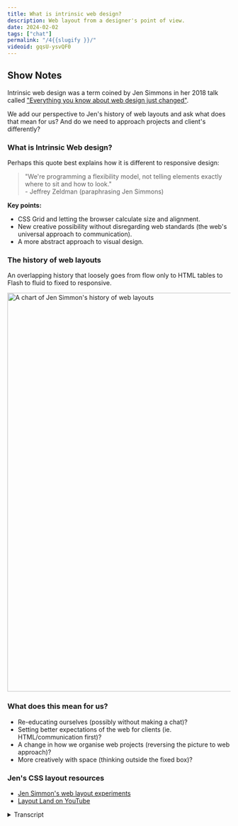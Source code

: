 ```yaml
---
title: What is intrinsic web design?
description: Web layout from a designer's point of view.
date: 2024-02-02
tags: ["chat"]
permalink: "/4{{slugify }}/"
videoid: gqsU-ysvQF0
---
```

Show Notes
----------

Intrinsic web design was a term coined by Jen Simmons in her 2018 talk called ["Everything you know about web design just changed"](https://talks.jensimmons.com/GdnO62).

We add our perspective to Jen's history of web layouts and ask what does that mean for us? And do we need to approach projects and client's differently?

### What is Intrinsic Web design?

Perhaps this quote best explains how it is different to responsive design:

> "We're programming a flexibility model, not telling elements exactly where to sit and how to look."  
> \- Jeffrey Zeldman (paraphrasing Jen Simmons)

**Key points:**

*   CSS Grid and letting the browser calculate size and alignment.
*   New creative possibility without disregarding web standards (the web's universal approach to communication).
*   A more abstract approach to visual design.

### The history of web layouts

An overlapping history that loosely goes from flow only to HTML tables to Flash to fluid to fixed to responsive.


<img class="popout" src="/img/intrinsic-design-history.avif"  loading="lazy" width="1600" height="900" alt="A chart of Jen Simmon's history of web layouts">


### What does this mean for us?

*   Re-educating ourselves (possibly without making a chat)?
*   Setting better expectations of the web for clients (ie. HTML/communication first)?
*   A change in how we organise web projects (reversing the picture to web approach)?
*   More creatively with space (thinking outside the fixed box)?

### Jen's CSS layout resources

*   [Jen Simmon's web layout experiments](https://labs.jensimmons.com/)
*   [Layout Land on YouTube](https://www.youtube.com/layoutland)


  <details>
<summary>Transcript</summary>

        \[00:00:05\] **Nathan Wrigley**: Hello there. Welcome to this episode four of the No Script web show, which is all about modern front end web design. We'll be looking at what we can build today with minimal dependencies and skills.

Today we're talking about intrinsic web design, a term coined by Jen Simmons in her 2018 talk, which was called Everything You Know about web design Just Changed. She. iss, a graphic designer, educator and speaker, a member of the CSS working group who worked on CSS grid layouts. She worked as a developer advocate at Mozilla and later at Apple.

we'll be adding our perspective to Jen's talks on the history of web layouts and asking what it means for us. I cannot have these conversations by myself. And as always, I'm joined by David Waumsley. How are you doing, David?

\[00:00:53\] **David Waumsley**: I'm very well, thank you. Yeah, that was a good introduction.

\[00:00:58\] **Nathan Wrigley**: Yeah. Thank you. I'm glad that you wrote it for me.

\[00:00:59\] **David Waumsley**: Yeah. Oh, so shall we start? We've got some headers, haven't we? Yeah, we've got that. and was starting with, what the heck is intrinsic design? Which, I do remember on the first episode we was doing for this show where I've mentioned that and then chuck it at you and said, do you have a definition of what is? And the answer

\[00:01:18\] **Nathan Wrigley**: was, I really didn't. and to be honest with you, I'm still a little bit. Hazy on it because there isn't a, an exact dictionary, different definition

\[00:01:27\] **David Waumsley**: is there. no, of course not. And I think, I get from the talk itself that Jen did is that she's just wanting to signify whether you use it or not. I think she even says, just wanted to say that. I think with the technology we have and the approaches we have to web designing that it warrants. Another name other than just a bit more responsive. Yeah, responsive plus. Yeah. Yeah. yeah, I thought there's a good, we've got it actually up on the screen there.

There's a quite a good quote, I think. it's taken from a tweet from Jeffrey Zeldman, who's paraphrasing Jen Simmons, and I quite like that as my way of understanding, Intrinsic design as being something different to responsive design.

\[00:02:16\] **Nathan Wrigley**: I'll read it out for the people who are listening to this.

So Jeffrey, in his tweet said, we're programming a flexibility model, not telling elements exactly where to sit and how to look. So it's very much open-ended.

\[00:02:30\] **David Waumsley**: Yeah, and I think that probably with the technology, with the way that we have with CSS grid particularly, and Flexbox before that, but in a way, when we got Flexbox, we tended to not use it fixed flexibility.

We tended to set the, kind of fixed wits on it, but now all of these kind of ways that the browser can now calculate the size of items and align them for us according to. The user that they find do the calculations first. I think that's what she's getting over, I think with this. And that is slightly different from the responsive designs.

'cause when we got that, we just thought it was a reaction with the media queries, I think to, having the iPhone. So we thought, okay, we need another version of the phone with the iPhone. We'll use the media queries and then we'll just design something and we will fix where things. Exactly are going to sit and look, where they're going to sit and look.

Yeah. Where I think now we're moving away from that. We're now thinking, you know what? We'll never know. There's so many different devices out there. Let's stop trying to do, let's let the content decide that the size that it needs. And I think that's probably the big thing about it. I think

\[00:03:41\] **Nathan Wrigley**: that's quite a hard thing for us to get into our heads as well, because we really have spent a long time, decades on the internet trying to get things to look exactly.

As we wish them to look and to know exactly where every pixel will be with any given device. Yeah, so if you were to open up a tablet and I, you could tell me the dimensions of it, I would be able to predict exactly where this. This div or card or content piece would be, but this is a bit more, this is a bit different, isn't it?

you just generally say, okay, these things will probably be about there, but I'm not entirely sure based upon that device because everything is entirely, and I'm gonna use your word squishy. Yes. Squishy. everything can move in its own way and it will be very hard because the maths is being carried out.

On the fly as opposed to it being based upon viewport. So at some point it, it does exactly this. This is a much more fluid, it's doing whatever it says in a kind of curved way. if it's, if, we move things, if we make the viewport smaller, all of these. Pieces are going to move over, but we're not entirely sure where they're gonna end up. So yeah. Yeah, that's

\[00:04:50\] **David Waumsley**: a new challenge and I think it's very different from the way that we've looked when we've borrowed from print and we've looked at, generally we thought to templates. We make our boxes and then we put the content into those boxes and we think, oh, okay, that box won't sit, there'll have to go underneath on the mobile.

And we do that. But we still think of it as the same fix W box where now this suddenly this idea that. you're gonna say, you want this content to have enough room, but let the browser decide where it is and you'll style this content. And I think it's just a complete mind flip. And I do think there's something that I thought was quite interesting because it, it's eight years on.

When Jen did this talk in 2018 from when the List Apart event talk was done, that really brought in the Ethon Marcotte, brought in the responsive era, but he started that off with a quote, which goes back to 2000. I'll read that one 'cause I've got it on my extra notes, which is we should embrace the fact that the web doesn't have the same constraints as print and designed for this flexibility.

But first we must accept the ebb and flow of things. And I think in a way, you know what? I think what Jen's doing with this one is having another crack at if you like, at the same thing that we have to, with better tools now to be able to do that to, get us to think about content and it becomes A HTML first approach, isn't it?

The, you are styling to the HTML document and the content that you put in there, rather than the kind of reverse where we style things and then made the HTML stuff fit into the boxes we designed right.

\[00:06:31\] **Nathan Wrigley**: Yeah, I think it's gonna be really interesting. I think it's gonna take a whole new generation of people to get into this system.

I don't mean a new generation, as in it has to be the younger people. 'cause obviously you are absolutely fascinated by this at the moment. But you, are, really gonna have to, not unlearn, but just put a completely different layer over what you have already learned and be willing not to know quite where everything is.

But I also think it's quite freeing because you can just put something on the page and be satisfied that it. It'll do something adjacent to what I want, but I won't know exactly where it is. And we've been very much focused on knowing exactly where everything is based upon the device size. And, you only have to look inside the Chrome browser and things like that.

And it's obviously got all the different devices by name. And, maybe that whole process will change because it'll just be, drag it in from the left, drag it in from the right and just see, if it's behaving in the way that you'd anticipated, and if not, rewrite the CSS to, to match exactly what your expectations were.

But none of this is new. Is it 20? What did you say? 2018 was when? Jen did this

\[00:07:33\] **David Waumsley**: talk for that talk. Yes. And then, eight years before for responsive, alluding to this ebb and flow thing that's been going on for ages, going back to 2000. So it's always been there. This I idea, I guess it is just that the technology, because we can not so much have to set size into absolute pixels, and we have a layout tool that does it, it does open up loads of.

I, I think creativity. I think that was her main thing because she's a designer coming at it. And actually we can talk about that. I guess while we talk about the main part. A good part of her talk was about the history of web layout, so maybe we can just chat a little bit for those people watching the YouTube, we have actually borrowed, One of her slides to just show her kind of loose history of overlapping changes in the web. Going from only having flow only in the beginnings in the nineties to H TM L tables to flash to fluid where we would generally. Our sites with percentages ourselves to fix, where we ended up getting a lot of these frameworks in the nine 60 framework was particularly popular.

Yeah. Where we spotted everything into those fixed widths, then moving to responsive and then to the unknown, which I think is catching on as intrinsic as an idea that we are perhaps in a new era. So yeah, it

\[00:09:01\] **Nathan Wrigley**: seems to be the watch word at the moment, doesn't it? The word intrinsic design seems to be popping up more and more.

Yeah. which I think is gonna be the, The future for, the foreseeable future. However, the chart that we're showing on the page, probably does give us some intuition that Intrinsic will be here for a period of time and then will be replaced by something in its turn. But for now, it does feel like, yeah, it's the next evolution.

But she also, there was a little quote, and I can't remember the exact wording, but it was something along the lines of, in, in, evolutionary terms, the internet is that period where the fish. grew legs, the fins became a little bit more rigid and suddenly some of the fish could waddle out onto the land and all land based, Life, which can, which is mobile came from that moment and she was likening where we are to that with the internet. And I think that's a really good point. You get the impression that everything we've got now is the destination. But it isn't, we're just literally beginning the journey and maybe, a hundred years from now, the internet will still be around us.

Probably entirely different in the way it's consumed and the kind of devices that are available. But probably look back on where we are now, and it'll just be one of the, one of the cards on Jen's charts Intrinsic design. Oh, how, oh, how quaint that was.

\[00:10:22\] **David Waumsley**: she was very much on the mission of the web as opposed to just the internet keeping that.

Because the core foundations of that is that, hasty mail, the ability to be able to share information with each other, given to us for free for that and to keep it on board with that. And I dunno what you got from the her account of the history, but for me it was a little bit about, I.

Because she frames it within this idea that you've got the designers who want things to just look pretty like hers and the kind of standards people who just go, we can't lose this thing. Where it's able to communicate with anybody, whatever the device they've got, whether they can't read or not, we need to keep that HDML markup good.

And there's always been this battle. Which she thinks is now solved. And the two points I, suppose in the, story was the HTML tables. Oh yeah. That made stuff pretty, but it ruined the web, didn't it? Yeah. Purpose of it.

\[00:11:14\] **Nathan Wrigley**: you couldn't, can't, can only imagine what the HT ML markup of a tables based layout look like. It would just be a 99% junk that you don't

\[00:11:23\] **David Waumsley**: these days need. Yeah. Exactly, and it couldn't work on all devices. It was useless for a good percentage of people who couldn't read the stuff, but it gave you graphics and pretties, And then of course, from Flash, it almost went entirely off, didn't it?

Because then you've got proprietary code, which was only effectively embedded in the HTML, that it had no relationship to HTML. So it was unusable by basically anybody who wasn't signed up to. to go in this whole proprietary route. So yeah, I think after, that point, I do think then we start to get into the more problems of okay, we have agreed that we, need to keep the HTML clean and readable and serve everybody.

And then the rest of it becomes, how do we make the design work?

\[00:12:08\] **Nathan Wrigley**: That's right. Yeah. That's interesting. if you could stare into the mind of people like, Vince Cert and, oh, who's the other guy that's usually, regarded as one of the founders of the internet. Tim Burners Lee, that's it.

Oh, yes. Tim Burners Lee back in the day when they came up with the, idea of hyperlinks and all of that. Just no intuition that the internet would be anything other than an academic exercise that would probably be connected. With a handful of computers in major universities, and that was it.

And so the idea of moving text around was it, but then it just, it exploded. Suddenly people had this intuition that it could be used for a thousand different things. And everybody got really excited. Modems came along. We all got computers of one fashion or another. And like you say, ht ML tables, suddenly people figured out, oh.

We can make it look a bit like a magazine. Yeah. that was not expected, but it had to be crowbarred in. Then obviously everybody realized, hang on, we've lost the content somewhere. The actual content is just surrounded by a load of junk HDML that we don't need, but we really like it to look pretty.

So who cares? We'll make it look pretty, even though people who can't see it, can't, consume it. Like you said, flash, which is a little black box, a box that nothing could communicate with. And, now we seem to have gotten full gone. Full circle. Yeah. And we're now hopefully at a stage where it can look pretty.

\[00:13:35\] **David Waumsley**: But it's just HTML and it's web standards. It's keeping the web as one. I think the worry with things like Flash was the break off. you go to this propriety thing, suddenly this free tool for communication that we can all use, which at its core is HTML, if that's lost, which it was really with breaking, HTML with tables and, then going off, away from it with flash.

And she does make a little thing, and we'll, address that later a little. There's a. Passing comment is not on there. She's not talking about component based design and the move to JavaScript in CSS Oh, CSS, sorry. In JavaScript getting right way round. Yeah. But she did allude to the fact that they, that complexity, that, it still, always.

Has the potential to produce standards, but it does move it and makes it more complicated and switches the normal route of how the web is built with JavaScript being an addition to the HTML and CSS, so we'll talk about that later because it's quite interesting how there has been a shift back, I think, for those people who came in with JavaScript. Back to the HTML again? I think so. Even since her talk, I think. But that's for later episodes. I think

\[00:14:44\] **Nathan Wrigley**: But it, but yeah, just to reemphasize that point, we really don't know what the destination of this is, but we know that what we're doing at the moment is probably more akin to the spirit. It's got the standards, it's gonna be hopefully consumable by all sorts of different people who can consume things with their eyes or with their ears or whatever it may be. And, and it, does feel like a. we're going back to something which got lost by things like tables and flash

\[00:15:11\] **David Waumsley**: and all of that. Yeah, that's why I think we're always with this stuff where everybody seems to be looking backwards to see where we got to where we are now. But I think interesting because her table of dates on it, doesn't reflect my reality in the real world because it, markets are so much different, aren't they?

when something may have gone out of fashion to those people who technically know, like her, who work on the spec, reality has it become. It can become even more popular. So things like Bootstrap and jQuery, we're still growing up to a year ago and still have a dominance in the market.

And, something like Bootstrap doesn't ha I think it's still experimental when it comes to Grid. So and we're, grid goes back to 2017, so we're catching up. So you see how things probably are 10, I would say in the real world, things are about 10 years out on her. kind of history if you like.

\[00:16:06\] **Nathan Wrigley**: Yeah. She's very much a thought leader though, isn't she? Yes. and I think that's also something which I find remarkable about people like Jen, is just that capacity to stare into a crystal ball and imagine what could be, and then collaborate with other people to build the, spec so that can be, and then communicate with the browser manufacturers so that all of that can be implemented.

All of this stuff going on in the. Background, but just feeling, feeling into the future as to what it can be. And then you and I and people like us, we get the trickle down from that. Once it's been built, we then start to explore what we can do with it. So it really does make people like us seem, almost messianic 'cause they, can build the future and imagine what that would look like and, have the, passion to push, their agenda and their vision

\[00:17:02\] **David Waumsley**: through. it's people like yeah, there's always somebody I think in the working groups on a spec at the time. So we got her and then we got, Rachel Andrew, who we talked about last week, and we'll be talking sooner about Miriam Suzanne, who effectively is the same sort of role in the working groups when it comes to container queries.

And thank it's, I'm so thankful that we've got people like that who can relate it, that they built websites and they can relate what's going on the technical side of the W3C into stuff that we might. Understand how we might put it to use, so

\[00:17:35\] **Nathan Wrigley**: yeah, it's interesting. I wonder what the, and again, we, I'm going off piece a little bit here, but I wonder what the incentive for them is.

So obviously they've got the time to do it, so they, they must have some sort of, job. So in Jen's case, I think you said, worked at Mozilla for a long time and perhaps is at Apple now, although that. I dunno if that's still the case. So these companies, it's may, maybe there's a philanthropic element to it.

So we're talking about, standards based and it'll be able to be viewed by everybody. But maybe also it's just good commercial sense. if Google's Chrome browser, which seems to be. Really the browser of choice for almost any part of the world that you care to go into. If it, all of these things are built in, it makes the, it makes whatever they build more likely to succeed as well.

And if we can convert everything over to the web and rely less on, I don't know, proprietary software sitting on a desktop computer, if it can all be handled online, that works for them. As well, So that kind of philanthropic versus company, discussion is quite interesting.

\[00:18:44\] **David Waumsley**: Yeah, sure. Just, move on a little bit to Yeah, we've put a little section here, just some questions for ourselves on what does this mean for us?

And I put the answers in here as well, which was, we do, I do feel there is a bit of reeducation that's needed going on. we covered it a little bit last time in the sense that we were referring to. Rachel Andrew says It's often easier to teach somebody who doesn't know CSS today because we have to think about it in a very different way because suddenly an outpouring of a load of changes have come to it and, a new mental model.

The intrinsic mental model, I think means that we have to reeducate ourselves, so not everybody can. Set up a chat, but, that's our way of doing it, isn't it? Yeah. And it,

\[00:19:32\] **Nathan Wrigley**: but there is a lot to, I don't know if unlearn is the right word, but there's a lot, like I said earlier, there's a lot, there's another layer, just a slap on top.

Yeah. But a lot of the layer, which is slapped on top means that the layers beneath, there's bits of that no longer are worth thinking about anymore. And it's figuring out which bits of the new knowledge. Which bits replace the bits that I used to know? and I think that's gonna be the journey that I'm on.

'cause I'm very much at the beginning of all this, and I've got a lot of reeducating to do. And for me it's quite hard because I'm constantly thinking, yeah, but I could do that with, something that, and then you figure out, oh no, but then it wouldn't enable this possibility. Wait a minute. So there is quite a lot of reeducation, and I think, I'm sure you're right.

If you're a, if you're a, a. Person just going into college or just beginning on your web development journey? I think you've pro, you've probably got the, a shot at doing far more learning than I will do because mine is gonna be bundled up with forgetting what

\[00:20:32\] **David Waumsley**: I've already learned. Yes. I, we put down, I put down setting better expectations for the web for clients and, I mean is, I think what this is trying to do is get us a little bit back to that. We are putting out content in HTML and the styling goes over the top of that, where I think for most. Clients their expectation is, and their experiences are pretty sight, which they see in their one particular view and say that I like something like that.

Yeah. 'cause that's their experience. they probably won't understand unless said otherwise, that, the importance of GOOD HTML in terms of helping them to get visitors because it's, search friendly and, being able to reach. Many more people and designing over the top of that. So I often think there's a lot of trying to not only cope with the fact that we're almost flipping the way you design upside down.

Also, I think, if you have to do it for somebody else, they usually come in with an expectation of show me a website and I'll tell you if that's what I like the look of, But there's so much more to it than that, isn't there? Yeah.

\[00:21:50\] **Nathan Wrigley**: Yeah. How much of this do you think you are gonna be, pushing forwards into your client's lap?

Or, are you gonna be talking about any of this? Will the word intrinsic design ever exit your mouth when you're talking to clients? Or is it more about, okay, this is, look, I'll show you roughly what it'll look like when we, use a different variety of browsers. Are you even gonna get into that?

Are you just gonna, I think the word responsive design has landed so well out in the real world that I think even non-technical people understand that. There's some something going on when you look at it on a mobile that's different to a desktop, but do you feel that you need to educate your clients with the technicalities of this?

\[00:22:30\] **David Waumsley**: as I've learned, I think I've started talking about it differently. I do talk about it as in terms of the content that we need, because at the end of the day, it doesn't matter how it's styled to a lot of people. if that content isn't reaching everybody who might want it and that search engines, et cetera, can't see it.

So we always start with the content and then we say how we're going to beautify that content from there. Yeah. Yeah. And I think that's it. And because of that. That approach to it, it makes a lot more sense to them. So usually the first conversation is about how the, how the message is gonna go and reach people, so the content

\[00:23:01\] **Nathan Wrigley**: comes first.The design is a definite

\[00:23:04\] **David Waumsley**: second, right? So I think it's easy to explain to them in that way, if it had no design, it would still do quite well, as many. Badly designed sites, if they've got the fundamentals underneath, can do quite well, it's interesting

\[00:23:18\] **Nathan Wrigley**: though, 'cause that's a profound shift for a lot of people, isn't it?

Because really the, building of websites, it very much felt like the, design was, I. Central to what the client wanted. it's okay, how's it gonna look? And you fill it up with LO and then, you pull the LO out and hope for the best. Whereas this is exactly the opposite.

Let's just start with the content. Let's get the message get the words right, get all the assets right, and then.

\[00:23:49\] **David Waumsley**: you do. You know what I mean? That's it though. So the next point in probably changing how we organize web projects, right? And she alludes to that in the talk, doesn't she? With saying the typical thing is that someone has an idea, then they get a rough draft of that idea, better draft of that idea, and then it goes to the person to turn that into the code.

And that really is the way it's always been done. But in a way, it's the wrong way round because. there is something to know about how that's co the intrinsic bit. I wouldn't use it with clients, but I think the intrinsic is saying that it's still intrinsic to that web standards. HTML means of communication.

The design is a part of the content and that's, in a way, while we're. While she's doing all her clever experiments, which she does, which we put links to on the show notes there to her layout, land where she does experiments. She's coming in from the, I want it pretty and the designer, but knows from a. Standards perspective, she needs to have this good, clear, marked up communication in the HTML, but I think what she's seen is, oh, I can have lots more fun with this. And I think that's the way I'm trying to sell it now on to clients without using intrinsic 'cause It doesn't mean it's just, it sounds like Tech Talk, doesn't it?

\[00:25:04\] **Nathan Wrigley**: interesting because it feels like the workflow. Of a project is amended. rather than the design coming first or at the same time as the content, that the content comes first, the design then comes second. But it doesn't, marginalize the importance of the design.

It just, yeah. and it's not like designers are gonna go out of work. Exactly. In fact, they're gonna have a lot more, to think about. But it just puts it in a different. Position in the Yes, in the project workflow. it, it comes after the content, whereas I feel very often it, it was the other way around.

\[00:25:37\] **David Waumsley**: Yeah. Yes, and exactly because you can't control the devices that people are coming in on their experience. And of course, something that Jen talks about in lots of other things. I'm not sure in that talk. But otherwise, she's very keen to point out that, whatever design you do, if somebody sticks it in reader mode or they decide they have high contrast on their computer or they're on the screen readers, all that, all of what you've designed isn't there.

So the essentials, we all must agree is that everybody can I. Get this content and that's a well marked top HTML. But I think what she's making as a designer is like, wow, there's some of these clever stuff. And actually it's a harder task for the designer now because you can't fix 'em into these boxes any longer.

There's come in different devices, so now you have to be really inventive and imagine lots of different flows for your content. So people will lots. Lots of different experiences, all of which will be great from a designer. So I think the designer's more important now, but I just think the traditional approach of the designer where they would just create something that looked pretty with just their colors, and that's your box where you gotta stick that text in there and this is where you're gonna stick this widget and. That approach to it doesn't work. The, I don't think it'll

\[00:26:48\] **Nathan Wrigley**: be, quite interesting because in the past you had so many conversations with designers where you would get the design and then you would figure out that the content wouldn't fit in the design. Now, it's entirely possible that conversation will go in reverse and you'll give them the content and they'll, the disciples will say. There's too much content. we can't get the content into anything like a reasonable design. So there'll be interesting trailer, your menu is, it's lovely, but there's 97 items in it. we can't deal with that. You've put everything front and center, so there's just, we have to figure out new ways to have these conversations and new workflows to make it, work. I. I think

\[00:27:25\] **David Waumsley**: Nathan, you put on your tab just for those on YouTube. I think I did you put that her labs where she's got lots of little experiments. these are a bit out date 'cause there's so much more you can do. I mean if you make that responsive, I think you should. Yeah. So for those

\[00:27:40\] **Nathan Wrigley**: that are listening to this, we're showing, and I'll give you the, I'll give you the RL it's labs dot Jen Simmons.com.

I'm sure David will put that into the show notes. But what we're staring at is a. Is a, like a desktop ish layout, but everything is on its side, and as I reduce it. You can see that essentially lots of the different pieces. It now looks like it's in two halves where the top half is moving up and the bottom half appears to be moving down a little bit.

Then suddenly everything that was at 45 degrees at some point went to normal orientation. Yeah. And as we can see, it just so smart. So it dramatically changes the way it looks. Yeah, based upon the design and, if you're watching the video, you'll be able to get an, impression of that.

But yeah, go to jen labs dot jen simmons.com and and just play. With the, the widths and the view port and you'll Oh, it's so

\[00:28:40\] **David Waumsley**: clever. I love it. Yeah. And it changes, doesn't it? I think, that idea that you might go, oh, I've had an idea. And every, but 'cause what we've always tried to do with all our designs is when we've said, okay, the visual design is what we want and we want everyone to experience it.

We've been trying to. Bang, these kind of square pegs into round holes with it, trying to make the code underneath work. but that's it. That's, it is that kind of thing, which I think is just clever design I can't do because okay, there isn't one experience for people, but you can't force an experience that's gonna be brilliant.

But what you can do now is you can. Create a range of experiences,

\[00:29:20\] **Nathan Wrigley**: And, it looked every si even if you do a tiny modification to the width of the window that you're looking at it in. I'm just gonna move it by what I consider to be a centimeter on my screen. I know that unit is of no use to anybody, but you get the idea.

Some, it's changed, like you can't predict where it's gonna go. you can roughly predict where it's gonna go, but, and there we go, little tiny change again and another one, and another, and then there's suddenly a dramatic change. Yeah. And then another dramatic change about now. Then we go back out.

Little change. It's just, you're right. I wouldn't have the faintest idea what she's done here, but

\[00:29:58\] **David Waumsley**: it's and she could put all the text on an angle because the space is there big, but it wouldn't work small. So I think it's a great time for design. Sometimes when you talk about the web standards, which I'm very keen on getting the HTML right.

Sounds like you are. Poo-pooing it. And I think that's what Jen's talk does for us, comes in with a designer's perspective where you go, yeah, sure it needs to be good. Everybody needs to be able to access the content you make for the web. That's just a given, isn't it? But then you can still be beautiful with stuff.

You just have to think a little bit differently. I think you have to work from the content rather than the design, and then stick the content in it. You make the, content, flexible and interesting. So it. Only needs, it doesn't have more space than it needs, but has space needs. Yeah. I'm with

\[00:30:45\] **Nathan Wrigley**: you. And I think that, I think it's gonna be interesting for people who, create these websites, especially if their role is, the content, let's say, is encapsulating that to hand it off to a designer to suggest what that design could look like. Yeah. I think there's a whole new set of skills that we're gonna have to get new conversations to get into new ways of figuring out new workflows, but ultimately I think we'll manage it.

\[00:31:09\] **David Waumsley**: I think it translates To I, yeah. I think any client or the type of client I work with, when it's just the solo owner, it's easy to get over the fact you wanna get your message out there. The easiest way is to make sure you get good H ml that Google can read full of that stuff, and then we can have some real adventures about how this content's got the design, which gets us back to the, let's start with the content, Yeah. yeah, it's a great system. I think so, yeah. Different from what we've done, I think in the past. We

\[00:31:38\] **Nathan Wrigley**: should probably plug, Jen Simmons YouTube channel as well. She's got a yes, a channel called Layout Land. The, I imagine you'd be able to Google that, but if you can't, the, it will be in the show notes and it's, it's video after video of her, showing all sorts of interesting, things that you can do.

I haven't consumed even a. 10th of what she's done. But it's all really fascinating and breaks, breaks apart one little problem at a time

\[00:32:04\] **David Waumsley**: and it's, it's lovely. Yeah. Yeah. the only problem with it is that some of the stuff has moved on. You might do some of that stuff differently, but it's still, I think it's a useful, she's. She's good at talking as well, so Yeah.

\[00:32:16\] **Nathan Wrigley**: Yeah, she is. She's very good. How do you feel? Have we, managed to get through that episode or? I think we have. Yeah,

\[00:32:21\] **David Waumsley**: I think we have. Shall I just lead on quickly? 'cause it does lead on from her. Talk a bit into the next one. We'll, we've got two episodes which we'll do next, which we'll really be talking about component based design, which you didn't talk about.

And at the time of our talk in 2018, we didn't have container queries and. I think that's component based design can come outta that. But we've also got something called web component. So I think next time I think we'll talk about component based design, because when you're looking at Jen Simmers, this is really somebody who's making a document.

Look beautiful. Basically, it's how we started with the web and that's all she refers to. But there is this sort of other movement isn't there where we, actually the web is just these little blocks of UI that we build up. Yeah. we'll I think next time we'll be, that's just a little lead in it comes out of a talk.'cause in some way she makes reference to it, but doesn't cover

\[00:33:15\] **Nathan Wrigley**: it. So component based design, container queries, all that kind of stuff. Coming up in episode five, we're taking it. Each episode is just recorded. When it's recorded. we'll get them out as we get them out. So it may be that we manage one every week, or maybe it'll fall into a, shorter cadence or longer cadence, who knows?

But for now, I guess we've wrapped up number four. yeah. And we'll see you. On the no script show next time. For the, for those of you that are listening, the website is being, updated with the bits and pieces that we've talked about, and you can find it at no script show and then you just do forward slash and the number of the episode.

So there'll be no script show forward slash four. And yeah, there we go. I will see

\[00:34:02\] **David Waumsley**: you next time, David. Yeah. Lovely. Bye-Bye. Bye bye.

 </details> 